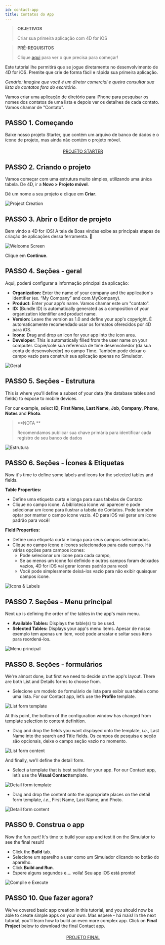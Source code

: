```yaml
---
id: contact-app
title: Contatos do App
---
```


> **OBJETIVOS**
> 
> Criar sua primeira aplicação com 4D for iOS


> **PRÉ-REQUISITOS**
> 
> Clique [aqui](prerequisites.html) para ver o que precisa para começar!


Este tutorial lhe permitirá que se jogue diretamente no desenvolvimento de 4D for iOS. Premite que crie de forma fácil e rápida sua primeira aplicação.

*Cenário: Imagine que você é um diretor comercial e queira consultar sua lista de contatos fora do escritório.*

Vamos criar uma aplicação de diretório para iPhone para pesquisar os nomes dos contatos de uma lista e depois ver os detalhes de cada contato. Vamos chamar de "Contato".

## PASSO 1. Começando
Baixe nosso projeto Starter, que contém um arquivo de banco de dados e o ícone de projeto, mas ainda não contém o  projeto móvel.

<div markdown="1" style="text-align: center; margin-top: 20px">

<a class="button"
href="https://github.com/4d-for-ios/tutorial-ContactApp/archive/acbb699c3c9d9edd3a8bbb715e87c17140b7e15f.zip">PROJETO STARTER</a>
</div>

## PASSO 2. Criando o projeto

Vamos começar com uma estrutura muito simples, utilizando uma única tabela. De 4D, ir a **Novo > Projeto móvel**.

Dê um nome a seu projeto e clique em **Criar**.

![Project Creation](assets/en/contact-app/Project-creation-4D-for-iOS.png)

## PASSO 3. Abrir o Editor de projeto

Bem vindo a 4D for iOS! A tela de Boas vindas exibe as principais etapas de criação de aplicações dessa ferramenta. 🙂

![Welcome Screen](assets/en/contact-app/Welcome-Screen-4D-for-iOS.png)

Clique em **Continue**.

## PASSO 4. Seções - geral

Aqui, poderá configurar a informação principal da aplicação:

* **Organization:** Enter the name of your company and the application's identifier (ex. “My Company” and com.MyCompany).
* **Product:** Enter your app's name. Vamos chamar este um "contato".
* **ID:** (Bundle ID) is automatically generated as a composition of your organization identifier and product name.
* **Version:** Leave the version as 1.0 and define your app's copyright. É automaticamente recomendado usar os formatos oferecidos por 4D para iOS.
* **Icons:** Drag and drop an icon for your app into the icon area.
* **Developer:** This is automatically filled from the user name on your computer. Copie/cole sua referência de time desenvolvedor (da sua conta de desenvolvedor) no campo Time. Também pode deixar o campo vazio para construir sua aplicação apenas no Simulador.

![Geral](assets/en/contact-app/Contact-app-general-section-4D-for-iOS.png)

## PASSO 5. Seções - Estrutura

This is where you'll define a subset of your data (the database tables and fields) to expose to mobile devices.

For our example, select **ID**, **First Name**, **Last Name**, **Job**, **Company**, **Phone**, **Notes** and **Photo**.

> **NOTA **
> 
> Recomendamos publicar sua chave primária para identificar cada registro de seu banco de dados


![Estrutura](assets/en/contact-app/Contact-app-structure-section-4D-for-iOS.png)

## PASSO 6. Seções - Ícones & Etiquetas

Now it's time to define some labels and icons for the selected tables and fields.

**Table Properties:**

* Define uma etiqueta curta e longa para suas tabelas de Contato
* Clique no campo ícone. A biblioteca ícone vai aparecer e pode selecionar um ícone para ilustrar a tabela de Contatos. Pode também optar por manter o campo ícone vazio. 4D para iOS vai gerar um ícone padrão para você!

**Field Properties:**

* Define uma etiqueta curta e longa para seus campos selecionados.
* Clique no campo ícone e ícones selecionados para cada campo. Há várias opções para campos ícones:
    * Pode selecionar um ícone para cada campo,
    * Se ao menos um ícone foi definido e outros campos foram deixados vazios, 4D for iOS vai gerar ícones padrão para você
    * Você pode simplesmente deixá-los vazio para não exibir quaisquer campos ícone.

![Icons & Labels](assets/en/contact-app/Contact-app-icons-labels-section-4D-for-iOS.png)

## PASSO 7. Seções - Menu principal

Next up is defining the order of the tables in the app's main menu.

* **Available Tables:** Displays the table(s) to be used.
* **Selected Tables:** Displays your app's menu items. Apesar de nosso exemplo tem apenas um item, você pode arrastar e soltar seus itens para reordená-los.

![Menu principal](assets/en/contact-app/Contact-app-main-menu-section-4D-for-iOS.png)

## PASSO 8. Seções - formulários

We're almost done, but first we need to decide on the app's layout. There are both List and Details forms to choose from.

* Selecione um modelo de formulário de lista para exibir sua tabela como uma lista. For our Contact app, let’s use the **Profile** template.

![List form template](assets/en/contact-app/ListformTemplate-form-section-4D-for-iOS.png)

At this point, the bottom of the configuration window has changed from template selection to content definition.

* Drag and drop the fields you want displayed onto the template, <i>i.e.</i>, Last Name into the search and Title fields. Os campos de pesquisa e seção são opcionais, deixe o campo seção vazio no momento.

![List form content](assets/en/contact-app/ListformContent-form-section-4D-for-iOS.png)

And finally, we'll define the detail form.

* Select a template that is best suited for your app. For our Contact app, let’s use the **Visual Contact**template.

![Detail form template](assets/en/contact-app/DetailformTemplate-form-section-4D-for-iOS.png)


* Drag and drop the content onto the appropriate places on the detail form template, <i>i.e.</i>, First Name, Last Name, and Photo.

![Detail form content](assets/en/contact-app/DetailformContent-form-section-4D-for-iOS.png)

## PASSO 9. Construa o app

Now the fun part! It's time to build your app and test it on the Simulator to see the final result!

* Click the **Build** tab.
* Selecione um aparelho a usar como um Simulador clicando no botão do aparelho.
* Click  **Build and Run**.
* Espere alguns segundos e…. voila! Seu app iOS está pronto!

![Compile e Execute](assets/en/contact-app/Build-the-app-simulator.png)

## PASSO 10. Que fazer agora?

We've covered basic app creation in this tutorial, and you should now be able to create simple apps on your own. Mas espere - há mais! In the next tutorial, you’ll learn how to build an even more complex app. Click on **Final Project** below to download the final Contact app.

<div markdown="1" style="text-align: center; margin-top: 20px; margin-bottom: 20px">
<a class="button"
href="https://github.com/4d-for-ios/tutorial-ContactApp/releases/latest/download/tutorial-ContactApp.zip">PROJETO FINAL</a>
</div>
